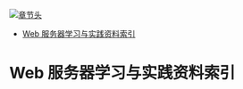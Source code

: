 [![章节头](https://parg.co/UGo)](https://parg.co/b4z) 
 - [Web 服务器学习与实践资料索引](#web-%E6%9C%8D%E5%8A%A1%E5%99%A8%E5%AD%A6%E4%B9%A0%E4%B8%8E%E5%AE%9E%E8%B7%B5%E8%B5%84%E6%96%99%E7%B4%A2%E5%BC%95) 

# Web 服务器学习与实践资料索引
